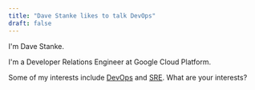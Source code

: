 ```yaml
---
title: "Dave Stanke likes to talk DevOps"
draft: false
---
```


I'm Dave Stanke. 

I'm a Developer Relations Engineer at Google Cloud Platform.

Some of my interests include [DevOps](https://dora.dev/) and [SRE](https://sre.google/). What are your interests?
